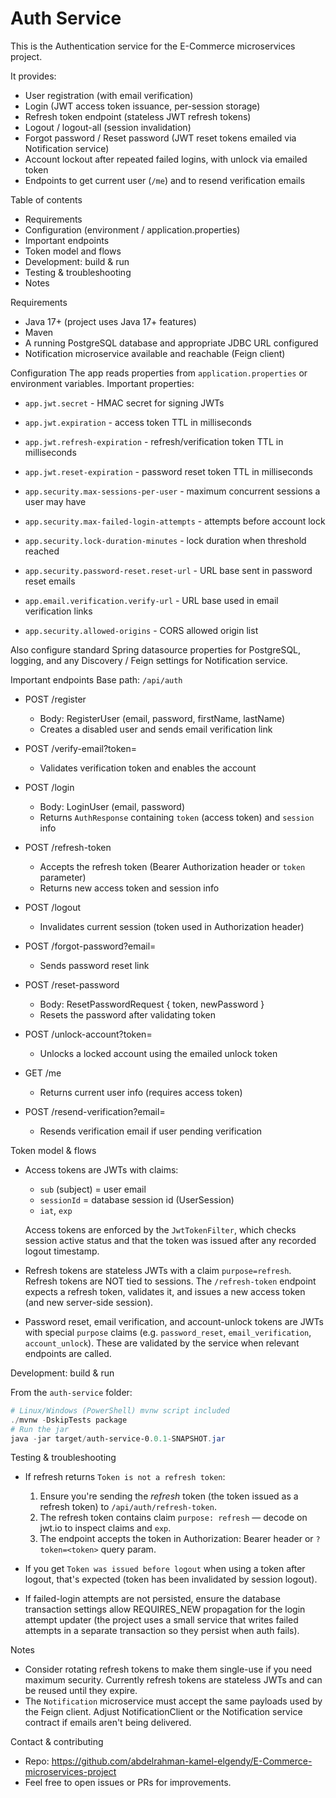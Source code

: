 # Auth Service

This is the Authentication service for the E-Commerce microservices project.

It provides:
- User registration (with email verification)
- Login (JWT access token issuance, per-session storage)
- Refresh token endpoint (stateless JWT refresh tokens)
- Logout / logout-all (session invalidation)
- Forgot password / Reset password (JWT reset tokens emailed via Notification service)
- Account lockout after repeated failed logins, with unlock via emailed token
- Endpoints to get current user (`/me`) and to resend verification emails

Table of contents
- Requirements
- Configuration (environment / application.properties)
- Important endpoints
- Token model and flows
- Development: build & run
- Testing & troubleshooting
- Notes

Requirements
- Java 17+ (project uses Java 17+ features)
- Maven
- A running PostgreSQL database and appropriate JDBC URL configured
- Notification microservice available and reachable (Feign client)

Configuration
The app reads properties from `application.properties` or environment variables. Important properties:

- `app.jwt.secret` - HMAC secret for signing JWTs
- `app.jwt.expiration` - access token TTL in milliseconds
- `app.jwt.refresh-expiration` - refresh/verification token TTL in milliseconds
- `app.jwt.reset-expiration` - password reset token TTL in milliseconds

- `app.security.max-sessions-per-user` - maximum concurrent sessions a user may have
- `app.security.max-failed-login-attempts` - attempts before account lock
- `app.security.lock-duration-minutes` - lock duration when threshold reached
- `app.security.password-reset.reset-url` - URL base sent in password reset emails
- `app.email.verification.verify-url` - URL base used in email verification links

- `app.security.allowed-origins` - CORS allowed origin list

Also configure standard Spring datasource properties for PostgreSQL, logging, and any Discovery / Feign settings for Notification service.

Important endpoints
Base path: `/api/auth`

- POST /register
  - Body: RegisterUser (email, password, firstName, lastName)
  - Creates a disabled user and sends email verification link

- POST /verify-email?token=<token>
  - Validates verification token and enables the account

- POST /login
  - Body: LoginUser (email, password)
  - Returns `AuthResponse` containing `token` (access token) and `session` info

- POST /refresh-token
  - Accepts the refresh token (Bearer Authorization header or `token` parameter)
  - Returns new access token and session info

- POST /logout
  - Invalidates current session (token used in Authorization header)

- POST /forgot-password?email=<email>
  - Sends password reset link

- POST /reset-password
  - Body: ResetPasswordRequest { token, newPassword }
  - Resets the password after validating token

- POST /unlock-account?token=<token>
  - Unlocks a locked account using the emailed unlock token

- GET /me
  - Returns current user info (requires access token)

- POST /resend-verification?email=<email>
  - Resends verification email if user pending verification

Token model & flows
- Access tokens are JWTs with claims:
  - `sub` (subject) = user email
  - `sessionId` = database session id (UserSession)
  - `iat`, `exp`

  Access tokens are enforced by the `JwtTokenFilter`, which checks session active status and that the token was issued after any recorded logout timestamp.

- Refresh tokens are stateless JWTs with a claim `purpose=refresh`. Refresh tokens are NOT tied to sessions. The `/refresh-token` endpoint expects a refresh token, validates it, and issues a new access token (and new server-side session).

- Password reset, email verification, and account-unlock tokens are JWTs with special `purpose` claims (e.g. `password_reset`, `email_verification`, `account_unlock`). These are validated by the service when relevant endpoints are called.

Development: build & run

From the `auth-service` folder:

```powershell
# Linux/Windows (PowerShell) mvnw script included
./mvnw -DskipTests package
# Run the jar
java -jar target/auth-service-0.0.1-SNAPSHOT.jar
```

Testing & troubleshooting
- If refresh returns `Token is not a refresh token`:
  1. Ensure you're sending the *refresh* token (the token issued as a refresh token) to `/api/auth/refresh-token`.
  2. The refresh token contains claim `purpose: refresh` — decode on jwt.io to inspect claims and `exp`.
  3. The endpoint accepts the token in Authorization: Bearer <token> header or `?token=<token>` query param.

- If you get `Token was issued before logout` when using a token after logout, that's expected (token has been invalidated by session logout).

- If failed-login attempts are not persisted, ensure the database transaction settings allow REQUIRES_NEW propagation for the login attempt updater (the project uses a small service that writes failed attempts in a separate transaction so they persist when auth fails).

Notes
- Consider rotating refresh tokens to make them single-use if you need maximum security. Currently refresh tokens are stateless JWTs and can be reused until they expire.
- The `Notification` microservice must accept the same payloads used by the Feign client. Adjust NotificationClient or the Notification service contract if emails aren't being delivered.

Contact & contributing
- Repo: https://github.com/abdelrahman-kamel-elgendy/E-Commerce-microservices-project
- Feel free to open issues or PRs for improvements.
